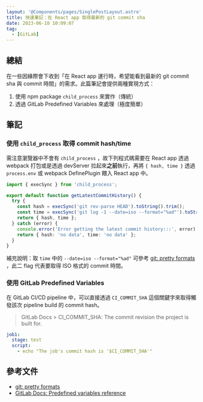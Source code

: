 ```yaml
---
layout: '@Components/pages/SinglePostLayout.astro'
title: 快速筆記：在 React app 取得最新的 git commit sha
date: 2023-06-10 10:09:07
tag:
  - [GitLab]
---
```


## 總結

在一些因緣際會下收到「在 React app 運行時，希望能看到最新的 git commit sha 與 commit 時間」的需求。此篇筆記會提供兩種實現方式：

1. 使用 npm package `child_process` 來實作（傳統）
2. 透過 GitLab Predefined Variables 來處理（極度簡單）

## 筆記

### 使用 `child_process` 取得 commit hash/time

需注意瀏覽器中不會有 `child_process` ，故下列程式碼需要在 React app 透過 webpack 打包或是透過 devServer 拉起來**之前**執行，再將 `{ hash, time }` 透過 `process.env` 或 webpack DefinePlugin 餵入 React app 中。

```ts
import { execSync } from 'child_process';

export default function getLatestCommitHistory() {
  try {
    const hash = execSync('git rev-parse HEAD').toString().trim();
    const time = execSync('git log -1 --date=iso --format="%ad"').toString();
    return { hash, time };
  } catch (error) {
    console.error('Error getting the latest commit history:::', error);
    return { hash: 'no data', time: 'no data' };
  }
}
```

補充說明：取 `time` 中的 `--date=iso --format="%ad"` 可參考 [git: pretty formats](https://git-scm.com/docs/pretty-formats) ，此二 flag 代表要取得 ISO 格式的 commit 時間。

### 使用 GitLab Predefined Variables

在 GitLab CI/CD pipeline 中，可以直接透過 `CI_COMMIT_SHA` 這個關鍵字來取得觸發該次 pipeline build 的 commit hash。

> GitLab Docs > CI_COMMIT_SHA: The commit revision the project is built for.

```yaml
job1:
  stage: test
  script:
    - echo "The job's commit hash is '$CI_COMMIT_SHA'"
```

## 參考文件

- [git: pretty formats](https://git-scm.com/docs/pretty-formats)
- [GitLab Docs: Predefined variables reference](https://docs.gitlab.com/ee/ci/variables/predefined_variables.html)
